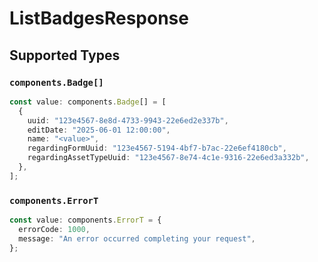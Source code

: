 # ListBadgesResponse


## Supported Types

### `components.Badge[]`

```typescript
const value: components.Badge[] = [
  {
    uuid: "123e4567-8e8d-4733-9943-22e6ed2e337b",
    editDate: "2025-06-01 12:00:00",
    name: "<value>",
    regardingFormUuid: "123e4567-5194-4bf7-b7ac-22e6ef4180cb",
    regardingAssetTypeUuid: "123e4567-8e74-4c1e-9316-22e6ed3a332b",
  },
];
```

### `components.ErrorT`

```typescript
const value: components.ErrorT = {
  errorCode: 1000,
  message: "An error occurred completing your request",
};
```

